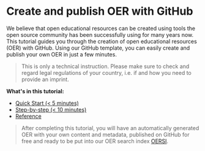 # Create and publish OER with GitHub
We believe that open educational resources can be created using tools the open source community has been successfully using for many years now.
This tutorial guides you through the creation of open educational resources (OER) with GitHub. Using our GitHub template, you can easily create and publish your own OER in just a few minutes.

> This is only a technical instruction. Please make sure to check and regard legal regulations of your country, i.e. if and how you need to provide an imprint.

**What's in this tutorial:**

* [Quick Start (< 5 minutes)](#01_quick_start)
* [Step-by-step (< 10 minutes)](#02_step_by_step)
* [Reference](#03_reference)

> After completing this tutorial, you will have an automatically generated OER with your own content and metadata, published on GitHub for free and ready to be put into our OER search index [OERSI](https://oersi.org).
